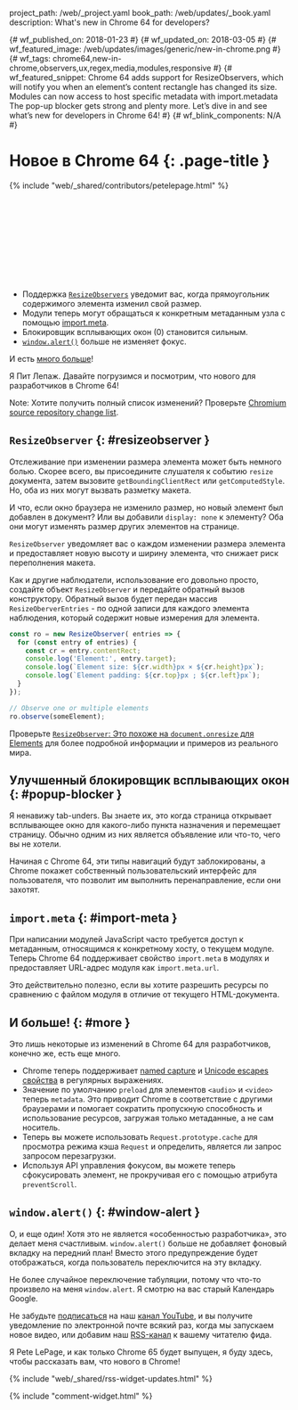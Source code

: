 project_path: /web/_project.yaml
book_path: /web/updates/_book.yaml
description: What's new in Chrome 64 for developers?
<span lang="ru-x-mtfrom-en">

{# wf_published_on: 2018-01-23 #}
{# wf_updated_on: 2018-03-05 #}
{# wf_featured_image: /web/updates/images/generic/new-in-chrome.png #}
{# wf_tags: chrome64,new-in-chrome,observers,ux,regex,media,modules,responsive #}
{# wf_featured_snippet: Chrome 64 adds support for ResizeObservers, which will notify you when an element’s content rectangle has changed its size. Modules can now access to host specific metadata with import.metadata The pop-up blocker gets strong and plenty more. Let’s dive in and see what’s new for developers in Chrome 64! #}
{# wf_blink_components: N/A #}

# Новое в Chrome 64 {: .page-title }

{% include "web/_shared/contributors/petelepage.html" %}

<div class="clearfix"></div>

<div class="video-wrapper">   <iframe class="devsite-embedded-youtube-video" data-video-id="y5sb-icqOyg"
          data-autohide="1" data-showinfo="0" frameborder="0" allowfullscreen>
  </iframe>
</DIV>

* Поддержка [`ResizeObservers`](#resizeobserver) уведомит вас, когда прямоугольник содержимого элемента изменил свой размер.
* Модули теперь могут обращаться к конкретным метаданным узла с помощью [import.meta](#import-meta).
* Блокировщик всплывающих окон (0) становится сильным.
* [`window.alert()`](#window-alert) больше не изменяет фокус.

И есть [много больше](#more)!

Я Пит Лепаж. Давайте погрузимся и посмотрим, что нового для разработчиков в Chrome 64!

<div class="clearfix"></div>

Note: Хотите получить полный список изменений? Проверьте [Chromium source repository change list](https://chromium.googlesource.com/chromium/src/+log/63.0.3239.84..64.0.3282.140).

## `ResizeObserver` {: #resizeobserver }

Отслеживание при изменении размера элемента может быть немного болью. Скорее всего, вы присоедините слушателя к событию `resize` документа, затем вызовите `getBoundingClientRect` или `getComputedStyle`. Но, оба из них могут вызвать разметку макета.

И что, если окно браузера не изменило размер, но новый элемент был добавлен в документ? Или вы добавили `display: none` к элементу? Оба они могут изменять размер других элементов на странице.

`ResizeObserver` уведомляет вас о каждом изменении размера элемента и предоставляет новую высоту и ширину элемента, что снижает риск переполнения макета.

Как и другие наблюдатели, использование его довольно просто, создайте объект `ResizeObserver` и передайте обратный вызов конструктору. Обратный вызов будет передан массив `ResizeOberverEntries` - по одной записи для каждого элемента наблюдения, который содержит новые измерения для элемента.

```js
const ro = new ResizeObserver( entries => {
  for (const entry of entries) {
    const cr = entry.contentRect;
    console.log('Element:', entry.target);
    console.log(`Element size: ${cr.width}px × ${cr.height}px`);
    console.log(`Element padding: ${cr.top}px ; ${cr.left}px`);
  }
});

// Observe one or multiple elements
ro.observe(someElement);
```

Проверьте [`ResizeObserver`: Это похоже на `document.onresize` для Elements](/web/updates/2016/10/resizeobserver) для более подробной информации и примеров из реального мира.


## Улучшенный блокировщик всплывающих окон {: #popup-blocker }

Я ненавижу tab-unders. Вы знаете их, это когда страница открывает всплывающее окно для какого-либо пункта назначения и перемещает страницу. Обычно одним из них является объявление или что-то, чего вы не хотели.

Начиная с Chrome 64, эти типы навигаций будут заблокированы, а Chrome покажет собственный пользовательский интерфейс для пользователя, что позволит им выполнить перенаправление, если они захотят.


## `import.meta` {: #import-meta }

При написании модулей JavaScript часто требуется доступ к метаданным, относящимся к конкретному хосту, о текущем модуле. Теперь Chrome 64 поддерживает свойство `import.meta` в модулях и предоставляет URL-адрес модуля как `import.meta.url`.

Это действительно полезно, если вы хотите разрешить ресурсы по сравнению с файлом модуля в отличие от текущего HTML-документа.


## И больше! {: #more }

Это лишь некоторые из изменений в Chrome 64 для разработчиков, конечно же, есть еще много.

* Chrome теперь поддерживает [named capture](/web/updates/2017/07/upcoming-regexp-features#named_captures) и [Unicode escapes свойства](/web/updates/2017/07/upcoming-regexp-features#unicode_property_escapes) в регулярных выражениях.
* Значение по умолчанию `preload` для элементов `<audio>` и `<video>` теперь `metadata`. Это приводит Chrome в соответствие с другими браузерами и помогает сократить пропускную способность и использование ресурсов, загружая только метаданные, а не сам носитель.
* Теперь вы можете использовать `Request.prototype.cache` для просмотра режима кэша `Request` и определить, является ли запрос запросом перезагрузки.
* Используя API управления фокусом, вы можете теперь сфокусировать элемент, не прокручивая его с помощью атрибута `preventScroll`.

## `window.alert()` {: #window-alert }

О, и еще один! Хотя это не является «особенностью разработчика», это делает меня счастливым. `window.alert()` больше не добавляет фоновый вкладку на передний план! Вместо этого предупреждение будет отображаться, когда пользователь переключится на эту вкладку.

Не более случайное переключение табуляции, потому что что-то произвело на меня `window.alert`. Я смотрю на вас старый Календарь Google.


Не забудьте [подписаться](https://goo.gl/6FP1a5) на наш [канал YouTube](https://www.youtube.com/user/ChromeDevelopers/), и вы получите уведомление по электронной почте всякий раз, когда мы запускаем новое видео, или добавим наш [RSS-канал](/web/shows/rss.xml) к вашему читателю фида.


Я Pete LePage, и как только Chrome 65 будет выпущен, я буду здесь, чтобы рассказать вам, что нового в Chrome!

{% include "web/_shared/rss-widget-updates.html" %}

{% include "comment-widget.html" %}

</span>